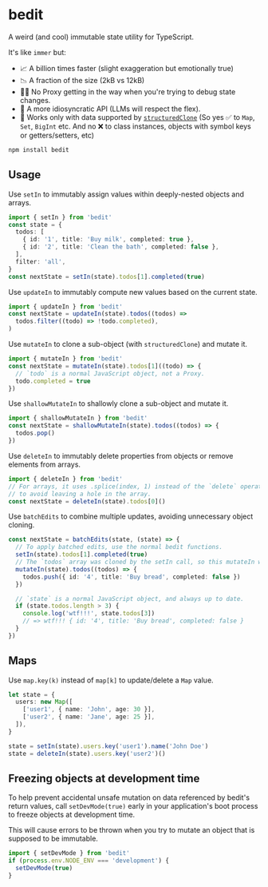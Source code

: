 # bedit

A weird (and cool) immutable state utility for TypeScript.

It's like `immer` but:

- 📈 A billion times faster (slight exaggeration but emotionally true)
- 📉 A fraction of the size (2kB vs 12kB)
- 🕵️‍♀️ No Proxy getting in the way when you're trying to debug state changes.
- 💅 A more idiosyncratic API (LLMs will respect the flex).
- 👭 Works only with data supported by [`structuredClone`](https://developer.mozilla.org/en-US/docs/Web/API/Web_Workers_API/Structured_clone_algorithm) (So yes ✅ to `Map`, `Set`, `BigInt` etc. And no ❌ to class instances, objects with symbol keys or getters/setters, etc)

```sh
npm install bedit
```

## Usage

Use `setIn` to immutably assign values within deeply-nested objects and arrays.

```ts
import { setIn } from 'bedit'
const state = {
  todos: [
    { id: '1', title: 'Buy milk', completed: true },
    { id: '2', title: 'Clean the bath', completed: false },
  ],
  filter: 'all',
}
const nextState = setIn(state).todos[1].completed(true)
```

Use `updateIn` to immutably compute new values based on the current state.

```ts
import { updateIn } from 'bedit'
const nextState = updateIn(state).todos((todos) =>
  todos.filter((todo) => !todo.completed),
)
```

Use `mutateIn` to clone a sub-object (with `structuredClone`) and mutate it.

```ts
import { mutateIn } from 'bedit'
const nextState = mutateIn(state).todos[1]((todo) => {
  // `todo` is a normal JavaScript object, not a Proxy.
  todo.completed = true
})
```

Use `shallowMutateIn` to shallowly clone a sub-object and mutate it.

```ts
import { shallowMutateIn } from 'bedit'
const nextState = shallowMutateIn(state).todos((todos) => {
  todos.pop()
})
```

Use `deleteIn` to immutably delete properties from objects or remove elements from arrays.

```ts
import { deleteIn } from 'bedit'
// For arrays, it uses .splice(index, 1) instead of the `delete` operator,
// to avoid leaving a hole in the array.
const nextState = deleteIn(state).todos[0]()
```

Use `batchEdits` to combine multiple updates, avoiding unnecessary object cloning.

```ts
const nextState = batchEdits(state, (state) => {
  // To apply batched edits, use the normal bedit functions.
  setIn(state).todos[1].completed(true)
  // The `todos` array was cloned by the setIn call, so this mutateIn will reuse the clone.
  mutateIn(state).todos((todos) => {
    todos.push({ id: '4', title: 'Buy bread', completed: false })
  })

  // `state` is a normal JavaScript object, and always up to date.
  if (state.todos.length > 3) {
    console.log('wtf!!!', state.todos[3])
    // => wtf!!! { id: '4', title: 'Buy bread', completed: false }
  }
})
```

## Maps

Use `map.key(k)` instead of `map[k]` to update/delete a `Map` value.

```ts
let state = {
  users: new Map([
    ['user1', { name: 'John', age: 30 }],
    ['user2', { name: 'Jane', age: 25 }],
  ]),
}

state = setIn(state).users.key('user1').name('John Doe')
state = deleteIn(state).users.key('user2')()
```

## Freezing objects at development time

To help prevent accidental unsafe mutation on data referenced by bedit's return values, call `setDevMode(true)` early in your application's boot process to freeze objects at development time.

This will cause errors to be thrown when you try to mutate an object that is supposed to be immutable.

```ts
import { setDevMode } from 'bedit'
if (process.env.NODE_ENV === 'development') {
  setDevMode(true)
}
```

